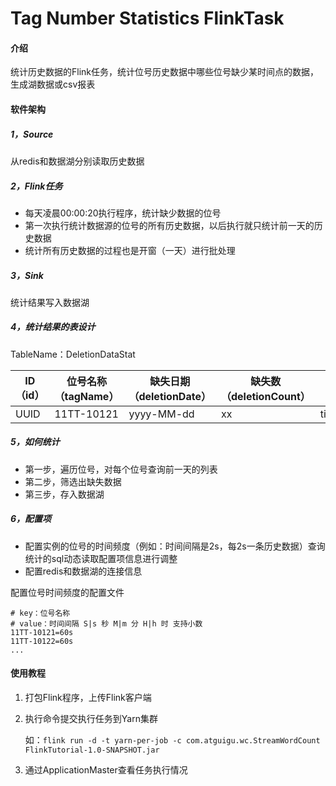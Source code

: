 # Tag Number Statistics FlinkTask

#### 介绍
统计历史数据的Flink任务，统计位号历史数据中哪些位号缺少某时间点的数据，生成湖数据或csv报表

#### 软件架构
##### 1，Source

从redis和数据湖分别读取历史数据

##### 2，Flink任务

- 每天凌晨00:00:20执行程序，统计缺少数据的位号
- 第一次执行统计数据源的位号的所有历史数据，以后执行就只统计前一天的历史数据
- 统计所有历史数据的过程也是开窗（一天）进行批处理

##### 3，Sink

统计结果写入数据湖

##### 4，统计结果的表设计

TableName：DeletionDataStat

| ID（id） | 位号名称（tagName） | 缺失日期（deletionDate） | 缺失数（deletionCount） | 缺失时刻列表（deletionTimestamps） |
| -------- | ------------------- | ------------------------ | ----------------------- | ---------------------------------- |
| UUID     | 11TT-10121          | yyyy-MM-dd               | xx                      | timestamp1,timestamp2,timestamp3   |

##### 5，如何统计

- 第一步，遍历位号，对每个位号查询前一天的列表
- 第二步，筛选出缺失数据
- 第三步，存入数据湖

##### 6，配置项
- 配置实例的位号的时间频度（例如：时间间隔是2s，每2s一条历史数据）查询统计的sql动态读取配置项信息进行调整
- 配置redis和数据湖的连接信息

配置位号时间频度的配置文件

```properties
# key：位号名称
# value：时间间隔 S|s 秒 M|m 分 H|h 时 支持小数
11TT-10121=60s
11TT-10122=60s
...
```



#### 使用教程

1. 打包Flink程序，上传Flink客户端

2. 执行命令提交执行任务到Yarn集群

   ​	如：`flink run -d -t yarn-per-job -c com.atguigu.wc.StreamWordCount  FlinkTutorial-1.0-SNAPSHOT.jar`

3. 通过ApplicationMaster查看任务执行情况
